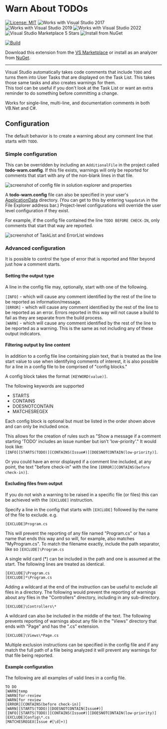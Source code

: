 # Warn About TODOs

[![License: MIT](https://img.shields.io/badge/License-MIT-green.svg)](LICENSE)
![Works with Visual Studio 2017](https://img.shields.io/static/v1.svg?label=VS&message=2017&color=5F2E96)
![Works with Visual Studio 2019](https://img.shields.io/static/v1.svg?label=VS&message=2019&color=5F2E96)
![Works with Visual Studio 2022](https://img.shields.io/static/v1.svg?label=VS&message=2022&color=A853C7)
![Visual Studio Marketplace 5 Stars](https://img.shields.io/badge/VS%20Marketplace-★★★★★-green)
![Install from NuGet](https://img.shields.io/nuget/v/WarnAboutTODOs)

[![Build](https://github.com/mrlacey/WarnAboutTodos/actions/workflows/build.yaml/badge.svg)](https://github.com/mrlacey/WarnAboutTodos/actions/workflows/build.yaml)

Download this extension from the [VS Marketplace](https://marketplace.visualstudio.com/items?itemName=MattLaceyLtd.WarnAboutTODOs) or install as an analyzer from [NuGet](https://www.nuget.org/packages/WarnAboutTODOs/).

---------------------------------------

Visual Studio automatically takes code comments that include `TODO` and turns them into User Tasks that are displayed on the Task List.
This takes those same tasks and also creates warnings for them.  
This tool can be useful if you don't look at the Task List or want an extra reminder to do something before committing a change.

Works for single-line, multi-line, and documentation comments in both VB.Net and C#.

## Configuration

The default behavior is to create a warning about any comment line that starts with `TODO`.

### Simple configuration

This can be overridden by including an `AdditionalFile` in the project called **todo-warn.config**.
If this file exists, warnings will only be reported for comments that start with any of the non-blank lines in that file.

![screenshot of config file in solution explorer and properties](./art/screenshot-configfile.png)

A **todo-warn.config** file can also be specified in your user's [ApplicationData](https://docs.microsoft.com/en-us/dotnet/api/system.environment.specialfolder?view=netstandard-2.0) directory. (You can get to this by entering `%appdata%` in the File Explorer address bar.)
Project-level configurations will override the user level configuration if they exist.

For example, if the config file contained the line `TODO BEFORE CHECK-IN`, only comments that start that way are reported.

![screenshot of TaskList and ErrorList windows](./art/screenshot-filtered.png)

### Advanced configuration

It is possible to control the type of error that is reported and filter beyond just how a comment starts.

#### Setting the output type

A line in the config file may, optionally, start with one of the following.

`[INFO]` - which will cause any comment identified by the rest of the line to be reported as information/message.  
`[ERROR]` - which will cause any comment identified by the rest of the line to be reported as an error. Errors reported in this way will not cause a build to fail as they are separate from the build process.  
`[WARN]` - which will cause any comment identified by the rest of the line to be reported as a warning. This is the same as not including any of these output indicators.

#### Filtering output by line content

In addition to a config file line containing plain text, that is treated as the line start value to use when identifying comments of interest, it is also possible for a line in a config file to be comprised of "config blocks."

A config block takes the format `[KEYWORD(value)]`.

The following keywords are supported

- STARTS
- CONTAINS
- DOESNOTCONTAIN
- MATCHESREGEX

Each config block is optional but must be listed in the order shown above and can only be included once.

This allows for the creation of rules such as "Show a message if a comment starting 'TODO' includes an issue number but isn't 'low-priority'."
It would look like:  
`[INFO][STARTS(TODO)][CONTAINS(Issue#)][DOESNOTCONTAIN(low-priority)]`.

Or you could have an error displayed if a comment line included, at any point, the text "before check-in" with the line `[ERROR][CONTAINS(before check-in)]`.

#### Excluding files from output

If you do not wish a warning to be raised in a specific file (or files) this can be achieved with the `[EXCLUDE]` instruction.

Specify a line in the config that starts with `[EXCLUDE]` followed by the name of the file to exclude.
e.g.
```
[EXCLUDE]Program.cs
```

This will prevent the reporting of any file named "Program.cs" or has a name that ends this way and so will, for example, also matches "MyProgram.cs".
To match the filename exactly, include the path separator, like so `[EXCLUDE]\Program.cs`

A single wild card (*) can be included in the path and one is assumed at the start.
The following lines are treated as identical.
```
[EXCLUDE]\Program.cs
[EXCLUDE]*\Program.cs
```

Adding a wildcard at the end of the instruction can be useful to exclude all files in a directory. The following would prevent the reporting of warnings about any files in the "Controllers" directory, including in any sub-directory.
```
[EXCLUDE]\Controllers\*
```

A wildcard can also be included in the middle of the text. The following prevents reporting of warnings about any file in the "Views" directory that ends with "Page" and has the ".cs" extension.
```
[EXCLUDE]\Views\*Page.cs
```

Multiple exclusion instructions can be specified in the config file and if any match the full path of a file being analyzed it will prevent any warnings for that file being reported.

#### Example configuration

The following are all examples of valid lines in a config file.

```ascii
TO DO
[WARN]temp
[WARN]for-review
[WARN]for review
[ERROR][CONTAINS(before check-in)]
[WARN][STARTS(TODO)][DOESNOTCONTAIN(Issue#)]
[INFO][STARTS(TODO)][CONTAINS(Issue#)][DOESNOTCONTAIN(low-priority)]
[EXCLUDE]Config\*.cs
[MATCHESREGEX(Issue #[\d]+)]
```
